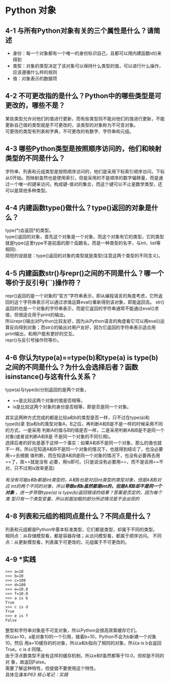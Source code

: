 # Python 对象

## 4-1 与所有Python对象有关的三个属性是什么？请简述
* 身份：每一个对象都有一个唯一的身份标识自己，且都可以用内建函数id()来得到
* 类型：对象的类型决定了该对象可以保持什么类型的值，可以进行什么操作，应该遵循什么样的规则
* 值：对象表示的数据项

## 4-2 不可更改指的是什么？Python中的哪些类型是可更改的，哪些不是？
某些类型允许对他们的值进行更新，而有些类型则不能对他们的值进行更新，不能更新自己值的类型就是不可更改的，该类型的对象称为不可变对象。<br>
可更改的类型有列表和字典，不可更改的有数字、字符串和元组。

## 4-3 哪些Python类型是按照顺序访问的，他们和映射类型的不同是什么？
字符串、列表和元组类型是按照顺序访问的，他们是采用下标索引顺序访问，下标从0开始。而映射虽然也是使用索引，但是采用的不是顺序的数字偏移量，而是通过一个唯一的键来访问，构成键-值对的集合，而这个键可以不止是数学类型，还可以是其他多种类型。

## 4-4 内建函数type()做什么？type()返回的对象是什么？
type(\*)会返回\*的类型。<br>
type()返回的对象，首先这个对象是一个对象，而这个对象有它的类型，它的类型就是type(这里type不是前面的那个函数名，而是一种类型的名字，与int，list等相同).<br>
简短的说就是：type()返回的对象的类型就是类型(注意这两个类型的不同含义)。

## 4-5 内建函数str()与repr()之间的不同是什么？哪一个等价于反引号(``)操作符？
repr()返回的是一个对象的“官方”字符串表示，即从编程语言的角度考虑，它所返回的这个字符串表示可以通过求值运算eval()重新得到该对象，即能返回去。
str()返回的也是一个对象的字符串表示，而是它返回的字符串通常不能通过eval()求值，但很适合用于print的输出。<br>
所以repr()输出对Python比较友好，因为从Python语言的角度看它可以用eval()运算反向得到对象；而str()的输出对用户友好，因为它返回的字符串表示适合用print输出，和用户能有更好的交互。<br>
repr()与反引号操作符等价。

## 4-6 你认为type(a)==type(b)和type(a) is type(b)之间的不同是什么？为什么会选择后者？函数isinstance()与这有什么关系？
type(a)与type(b)分别返回的是两个对象，
* ==是比较这两个对象的值是否相等。
* is是比较这两个对象的身份是否相等，即是否是同一个对象。

其实这两种方式完成的都是比较a和b的类型是否一样，只不过在type(a)和type(b)拿
到a和b的类型对象A，B之后，再判断A和B是不是一样的时候采用不同的方式，一是采用
判断A的值与B的值是否一样，二是采用判断A和B是不是同一个对象(或者说判断A和B是
不是同一个对象的不同引用)。<br>
选择后者的好处是基于这样一个事实：如果A和B不是同一个对象，那么的值也就不一
样。所以在知道A和B不是同一个对象的情况下，也就得到结论了，也没必要用==去根据
值判断，而在知道A和B是同一个对象的情况下，也没有必要再去用==了，故==就是没有
必要，用is即可。(只是说没有必要用==，而不是说用==不对，只不过用is效率更高)<br><br>
<i>有没有可能a和b都是int类型的，A和B也是对应int类型的类型对象，但是A和B对应
int的两个不同的对象，所以<b>导致a和b虽然都是int的，但是A和B却不是同一个对象
</b>，进一步导致type(a) is type(b)返回错误的结果？答案是否定的，因为每个类
型只有一个类型变量，所以前面加粗的部分所述情况是不会出现的</i>


## 4-8 列表和元组的相同点是什么？不同点是什么？
列表和元组都是Python中基本标准类型，它们都是类型，却属于不同的类型。<br>
相同点：从存储模型看，都是容器存储；从访问模型看，都属于顺序访问。
不同点：从更新模型看，列表属于可更改的，元组属于不可更改的。

## 4-9 *实践

```
>>> a=10
>>> b=10
>>> c=100
>>> d=100
>>> e=10.0
>>> f=10.0
>>> a is b
True
>>> c is d
True
>>> e is f
False
```

整型和字符串对象是不可变对象，所以Python会很高效第缓存它们。<br>
所以a=10，a是对象10的一个引用，接着b=10，Python不会为b新建一个对象10，然后
用a=10缓存的的对象，所以a和b指向了相同的对象，所以a is b会返回True。c is d
同理。<br>
由于浮点数类型不是有这样的缓存机制，所以e和f虽然都等于10.0，但却是不同的对
象，故返回False。<br>
需要了解这种特性，但提倡不要使用这个特性。<br>
具体见课本*P63 核心笔记：实践*
